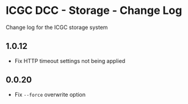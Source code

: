 # ICGC DCC - Storage - Change Log

Change log for the ICGC storage system


1.0.12
--
 - Fix HTTP timeout settings not being applied

0.0.20
--
 - Fix `--force` overwrite option
